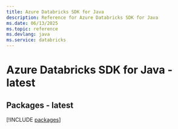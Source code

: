 ```yaml
---
title: Azure Databricks SDK for Java
description: Reference for Azure Databricks SDK for Java
ms.date: 06/13/2025
ms.topic: reference
ms.devlang: java
ms.service: databricks
---
```

# Azure Databricks SDK for Java - latest
## Packages - latest
[!INCLUDE [packages](databricks-index.md)]